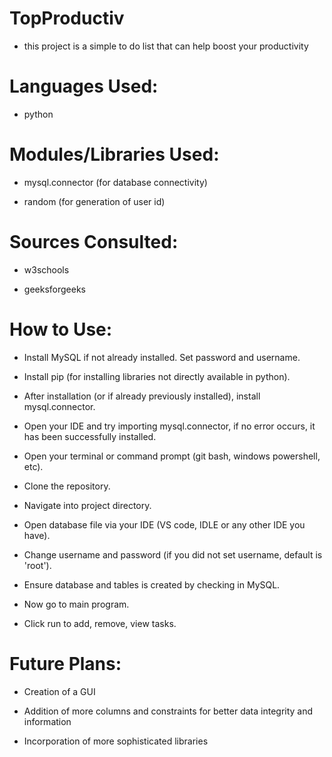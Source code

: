 # **TopProductiv**
- this project is a simple to do list that can help boost your productivity

# **Languages Used**: 

- python

# **Modules/Libraries Used**: 

- mysql.connector (for database connectivity)

- random (for generation of user id)

# **Sources Consulted**:

- w3schools

- geeksforgeeks

# **How to Use**:

- Install MySQL if not already installed. Set password and username.

- Install pip (for installing libraries not directly available in python).

- After installation (or if already previously installed), install mysql.connector.

- Open your IDE and try importing mysql.connector, if no error occurs, it has been successfully installed.

- Open your terminal or command prompt (git bash, windows powershell, etc).

- Clone the repository.

- Navigate into project directory.

- Open database file via your IDE (VS code, IDLE or any other IDE you have).

- Change username and password (if you did not set username, default is 'root').

- Ensure database and tables is created by checking in MySQL.

- Now go to main program.

- Click run to add, remove, view tasks.

# **Future Plans**: 

- Creation of a GUI

- Addition of more columns and constraints for better data integrity and information

- Incorporation of more sophisticated libraries

